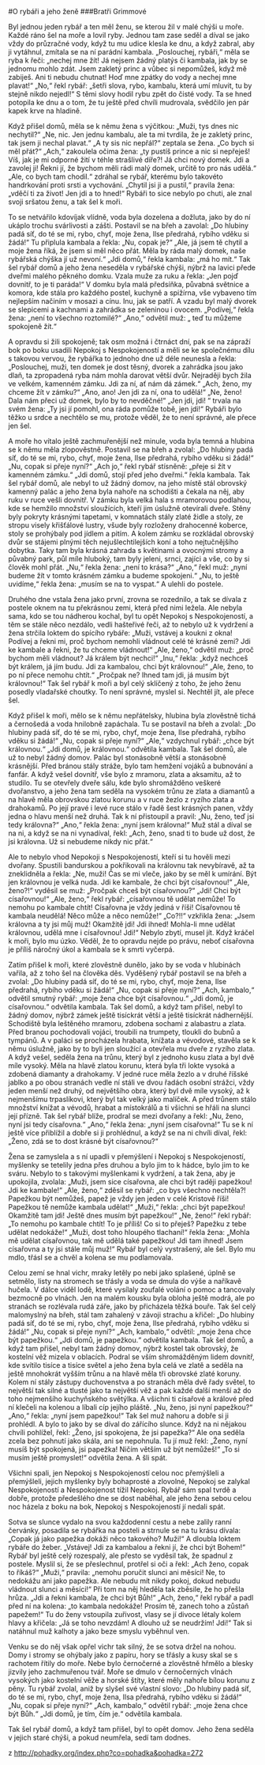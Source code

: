 #O rybáři a jeho ženě
###Bratři Grimmové

Byl jednou jeden rybář a ten měl ženu, se kterou žil v malé chýši u moře. Každé ráno šel na moře a lovil ryby. Jednou tam zase seděl a díval se jako vždy do průzračné vody, když tu mu udice klesla ke dnu, a když zabral, aby ji vytáhnul, zmítala se na ní parádní kambala. „Poslouchej, rybáři,“ měla se ryba k řeči: „nechej mne žít! Já nejsem žádný platýs či kambala, jak by se jednomu mohlo zdát. Jsem zakletý princ a vůbec si nepomůžeš, když mě zabiješ. Ani ti nebudu chutnat! Hoď mne zpátky do vody a nechej mne plavat!“ „No,“ řekl rybář: „šetři slova, rybo, kambalu, která umí mluvit, tu by stejně nikdo nejedl!“ S těmi slovy hodil rybu zpět do čisté vody. Ta se hned potopila ke dnu a o tom, že tu ještě před chvíli mudrovala, svědčilo jen pár kapek krve na hladině.

Když přišel domů, měla se k němu žena s výčitkou: „Muži, tys dnes nic nechytil?“ „Ne, nic. Jen jednu kambalu, ale ta mi tvrdila, že je zakletý princ, tak jsem ji nechal plavat.“ „A ty sis nic nepřál?“ zeptala se žena. „Co bych si měl přát?“ „Ach,“ zakoulela očima žena: „ty pustíš prince a nic si nepřeješ! Víš, jak je mi odporné žití v téhle strašlivé díře?! Já chci nový domek. Jdi a zavolej ji! Řekni jí, že bychom měli rádi malý domek, určitě to pro nás udělá.“ „Ale, co bych tam chodil.“ zdráhal se rybář, kterému bylo takovéto handrkování proti srsti a vychování. „Chytil jsi ji a pustil,“ pravila žena: „vděčí ti za život! Jen jdi a to hned!“ Rybáři to sice nebylo po chuti, ale znal svoji sršatou ženu, a tak šel k moři.

To se netvářilo kdovíjak vlídně, voda byla dozelena a dožluta, jako by do ní ukáplo trochu svárlivosti a zášti. Postavil se na břeh a zavolal: „Do hlubiny padá síť, do té se mi, rybo, chyť, moje žena, Ilse předrahá, rybího vděku si žádá!“ Tu připlula kambala a řekla: „Nu, copak je?“ „Ale, já jsem tě chytil a moje žena říká, že jsem si měl něco přát. Měla by ráda malý domek, naše rybářská chýška jí už nevoní.“ „Jdi domů,“ řekla kambala: „má ho mít.“ Tak šel rybář domů a jeho žena neseděla v rybářské chýši, nýbrž na lavici přede dveřmi malého pěkného domku. Vzala muže za ruku a řekla: „Jen pojď dovnitř, to je ti paráda!“ V domku byla malá předsíňka, půvabná světnice a komora, kde stála pro každého postel, kuchyně a spižírna, vše vybaveno tím nejlepším načiním v mosazi a cínu. Inu, jak se patří. A vzadu byl malý dvorek se slepicemi a kachnami a zahrádka se zeleninou i ovocem. „Podívej,“ řekla žena: „není to všechno roztomilé?“ „Ano,“ odvětil muž: „ teď tu můžeme spokojeně žít.“

A opravdu si žili spokojeně; tak osm možná i čtrnáct dní, pak se na zápraží bok po boku usadili Nepokoj s Nespokojeností a měli se ke společnému dílu s takovou vervou, že rybářka to jednoho dne už déle neunesla a řekla: „Poslouchej, muži, ten domek je dost těsný, dvorek a zahrádka jsou jako dlaň, ta zpropadená ryba nám mohla darovat větší dvůr. Nejraději bych žila ve velkém, kamenném zámku. Jdi za ní, ať nám dá zámek.“ „Ach, ženo, my chceme žít v zámku?“ „Ano, ano! Jen jdi za ní, ona to udělá!“ „Ne, ženo! Dala nám přeci už domek, bylo by to nevděčné!“ „Jen jdi, jdi! “ trvala na svém žena: „Ty jsi jí pomohl, ona ráda pomůže tobě, jen jdi!“ Rybáři bylo těžko u srdce a nechtělo se mu, protože věděl, že to není správné, ale přece jen šel.

A moře ho vítalo ještě zachmuřenější než minule, voda byla temná a hlubina se k němu měla zlopověstně. Postavil se na břeh a zvolal: „Do hlubiny padá síť, do té se mi, rybo, chyť, moje žena, Ilse předrahá, rybího vděku si žádá!“ „Nu, copak si přeje nyní?“ „Ach jo,“ řekl rybář stísněně: „přeje si žít v kamenném zámku.“ „Jdi domů, stojí před jeho dveřmi.“ řekla kambala. Tak šel rybář domů, ale nebyl to už žádný domov, na jeho místě stál obrovský kamenný palác a jeho žena byla nahoře na schodišti a čekala na něj, aby ruku v ruce vešli dovnitř. V zámku byla velká hala s mramorovou podlahou, kde se hemžilo množství sloužících, kteří jim úslužně otevírali dveře. Stěny byly pokryty krásnými tapetami, v komnatách stály zlaté židle a stoly, ze stropu visely křišťálové lustry, všude byly rozloženy drahocenné koberce, stoly se prohýbaly pod jídlem a pitím. A kolem zámku se rozkládal obrovský dvůr se stájemi plnými těch nejušlechtilejších koní a toho nejtučnějšího dobytka. Taky tam byla krásná zahrada s květinami a ovocnými stromy a půvabný park, půl míle hluboký, tam byly jeleni, srnci, zajíci a vše, co by si člověk mohl přát. „Nu,“ řekla žena: „není to krása?“ „Ano,“ řekl muž: „nyní budeme žít v tomto krásném zámku a budeme spokojeni.“ „Nu, to ještě uvidíme,“ řekla žena: „musím se na to vyspat.“ A ulehli do postele.

Druhého dne vstala žena jako první, zrovna se rozednilo, a tak se dívala z postele oknem na tu překrásnou zemi, která před nimi ležela. Ale nebyla sama, kdo se tou nádherou kochal, byl tu opět Nepokoj s Nespokojeností, a těm se stále něco nezdálo, vedli hašteřivé řeči, až to nebylo už k vydržení a žena strčila loktem do spícího rybáře: „Muži, vstávej a koukni z okna! Podívej a řekni mi, proč bychom nemohli vládnout celé té krásné zemi? Jdi ke kambale a řekni, že tu chceme vládnout!“ „Ale, ženo,“ odvětil muž: „proč bychom měli vládnout? Já králem být nechci!“ „Inu,“ řekla: „když nechceš být králem, já jím budu. Jdi za kambalou, chci být královnou!“ „Ale, ženo, to po ní přece nemohu chtít.“ „Pročpak ne? Ihned tam jdi, já musím být královnou!“ Tak šel rybář k moři a byl celý sklíčený z toho, že jeho ženu posedly vladařské choutky. To není správné, myslel si. Nechtěl jít, ale přece šel.

Když přišel k moři, mělo se k němu nepřátelsky, hlubina byla zlověstně tichá a černošedá a voda hnilobně zapáchala. Tu se postavil na břeh a zvolal: „Do hlubiny padá síť, do té se mi, rybo, chyť, moje žena, Ilse předrahá, rybího vděku si žádá!“ „Nu, copak si přeje nyní?“ „Ale,“ vzdychnul rybář: „chce být královnou.“ „Jdi domů, je královnou.“ odvětila kambala. Tak šel domů, ale už to nebyl žádný domov. Palác byl stonásobně větší a stonásobně krásnější. Před bránou stály stráže, bylo tam hemžení vojáků a bubnování a fanfár. A když vešel dovnitř, vše bylo z mramoru, zlata a aksamitu, až to studilo. Tu se otevřely dveře sálu, kde bylo shromážděno veškeré dvořanstvo, a jeho žena tam seděla na vysokém trůnu ze zlata a diamantů a na hlavě měla obrovskou zlatou korunu a v ruce žezlo z ryzího zlata a drahokamů. Po její pravé i levé ruce stálo v řadě šest krásných panen, vždy jedna o hlavu menší než druhá. Tak k ní přistoupil a pravil: „Nu, ženo, teď jsi tedy královna?“ „Ano,“ řekla žena: „nyní jsem královna!“ Muž stál a díval se na ni, a když se na ni vynadíval, řekl: „Ach, ženo, snad ti to bude už dost, že jsi královna. Už si nebudeme nikdy nic přát.“

Ale to nebylo vhod Nepokoji s Nespokojeností, kteří si tu hověli mezi dvořany. Spustili bandurskou a pokřikovali na královnu tak nevybíravě, až ta zneklidněla a řekla: „Ne, muži! Čas se mi vleče, jako by se měl k umírání. Být jen královnou je velká nuda. Jdi ke kambale, že chci být císařovnou!“ „Ale, ženo?!“ vyděsil se muž: „Pročpak chceš být císařovnou?“ „Jdi! Chci být císařovnou!“ „Ale, ženo,“ řekl rybář: „císařovnou tě udělat nemůže! To nemohu po kambale chtít! Císařovna je vždy jediná v říši! Císařovnou tě kambala neudělá! Něco může a něco nemůže!“ „Co?!!“ vzkřikla žena: „Jsem královna a ty jsi můj muž! Okamžitě jdi! Jdi ihned! Mohla-li mne udělat královnou, udělá mne i císařovnou! Jdi!“ Nebylo zbytí, musel jít. Když kráčel k moři, bylo mu úzko. Věděl, že to opravdu nejde po právu, neboť císařovna je příliš náročný úkol a kambala se k smrti vyčerpá.

Zatím přišel k moři, které zlověstně dunělo, jako by se voda v hlubinách vařila, až z toho šel na člověka děs. Vyděšený rybář postavil se na břeh a zvolal: „Do hlubiny padá síť, do té se mi, rybo, chyť, moje žena, Ilse předrahá, rybího vděku si žádá!“ „Nu, copak si přeje nyní?“ „Ach, kambalo,“ odvětil smutný rybář: „moje žena chce být císařovnou.“ „Jdi domů, je císařovnou.“ odvětila kambala. Tak šel domů, a když tam přišel, nebyl to žádný domov, nýbrž zámek ještě tisíckrát větší a ještě tisíckrát nádhernější. Schodiště byla leštěného mramoru, zdobena sochami z alabastru a zlata. Před branou pochodovali vojáci, troubili na trumpety, tloukli do bubnů a tympánů. A v paláci se procházela hrabata, knížata a vévodové, stavěla se k němu úslužně, jako by to byli jen sloužící a otevřela mu dveře z ryzího zlata. A když vešel, seděla žena na trůnu, který byl z jednoho kusu zlata a byl dvě míle vysoký. Měla na hlavě zlatou korunu, která byla tři lokte vysoká a zdobená diamanty a drahokamy. V jedné ruce měla žezlo a v druhé říšské jablko a po obou stranách vedle ní stáli ve dvou řadách osobní strážci, vždy jeden menší než druhý, od největšího obra, který byl dvě míle vysoký, až k nejmenšímu trpaslíkovi, který byl tak velký jako malíček. A před trůnem stálo množství knížat a vévodů, hrabat a místokrálů a ti všichni se hřáli na slunci její přízně. Tak šel rybář blíže, prodral se mezi dvořany a řekl: „Nu, ženo, nyní jsi tedy císařovna.“ „Ano,“ řekla žena: „nyní jsem císařovna!“ Tu se k ní ještě více přiblížil a dobře si ji prohlédnul, a když se na ni chvíli díval, řekl: „Ženo, zdá se to dost krásné být císařovnou?“

Žena se zamyslela a s ní upadli v přemýšlení i Nepokoj s Nespokojeností, myšlenky se tetelily jedna přes druhou a bylo jim to k hádce, bylo jim to ke sváru. Nebylo to s takovými myšlenkami k vydržení, a tak žena, aby je upokojila, zvolala: „Muži, jsem sice císařovna, ale chci být raději papežkou! Jdi ke kambale!“ „Ale, ženo,“ zděsil se rybář: „co bys všechno nechtěla?! Papežkou být nemůžeš, papež je vždy jen jeden v celé Kristově říši! Papežkou tě nemůže kambala udělat!“ „Muži,“ řekla: „chci být papežkou! Okamžitě tam jdi! Ještě dnes musím být papežkou!“ „Ne, ženo!“ řekl rybář: „To nemohu po kambale chtít! To je příliš! Co si to přeješ? Papežku z tebe udělat nedokáže!“ „Muži, dost toho hloupého tlachaní!“ řekla žena: „Mohla mě udělat císařovnou, tak mě udělá také papežkou! Jdi tam ihned! Jsem císařovna a ty jsi stále můj muž!“ Rybář byl celý vystrašený, ale šel. Bylo mu mdlo, třásl se a chvěl a kolena se mu podlamovala.

Celou zemí se hnal vichr, mraky letěly po nebi jako splašené, úplně se setmělo, listy na stromech se třásly a voda se dmula do výše a naříkavě hučela. V dálce viděl lodě, které vysílaly zoufalé volání o pomoc a tancovaly bezmocně po vlnách. Jen na malém kousku byla obloha ještě modrá, ale po stranách se rozlévala rudá záře, jako by přicházela těžká bouře. Tak šel celý malomyslný na břeh, stál tam zahalený v závoji strachu a křičel: „Do hlubiny padá síť, do té se mi, rybo, chyť, moje žena, Ilse předrahá, rybího vděku si žádá!“ „Nu, copak si přeje nyní?“ „Ach, kambalo,“ odvětil: „moje žena chce být papežkou.“ „Jdi domů, je papežkou.“ odvětila kambala. Tak šel domů, a když tam přišel, nebyl tam žádný domov, nýbrž kostel tak obrovský, že kostelní věž mizela v oblacích. Podral se vším shromážděným lidem dovnitř, kde svítilo tisíce a tisíce světel a jeho žena byla celá ve zlatě a seděla na ještě mnohokrát vyšším trůnu a na hlavě měla tři obrovské zlaté koruny. Kolem ní stály zástupy duchovenstva a po stranách měla dvě řady světel, to největší tak silné a tlusté jako ta největší věž a pak každé další menší až do toho nejmenšího kuchyňského světýlka. A všichni ti císařové a králové před ní klečeli na kolenou a líbali cíp jejího pláště. „Nu, ženo, jsi nyní papežkou?“ „Ano,“ řekla: „nyní jsem papežkou!“ Tak šel muž nahoru a dobře si ji prohlédl. A bylo to jako by se díval do zářícího slunce. Když na ni nějakou chvíli pohlížel, řekl: „Ženo, jsi spokojena, že jsi papežka?“ Ale ona seděla zcela bez pohnutí jako skála, ani se nepohnula. Tu jí muž řekl: „Ženo, nyní musíš být spokojená, jsi papežka! Ničím větším už být nemůžeš!“ „To si musím ještě promyslet!“ odvětila žena. A šli spát.

Všichni spali, jen Nepokoj s Nespokojeností celou noc přemýšleli a přemýšleli, jejich myšlenky byly bohaprosté a zlovolné, Nepokoj se zalykal Nespokojeností a Nespokojenost tížil Nepokoj. Rybář sám spal tvrdě a dobře, protože předešlého dne se dost naběhal, ale jeho žena sebou celou noc házela z boku na bok, Nepokoj s Nespokojeností jí nedali spát.

Sotva se slunce vydalo na svou každodenní cestu a nebe zalily ranní červánky, posadila se rybářka na posteli a strnule se na tu krásu dívala: „Copak já jako papežka dokáži něco takového? Muži!“ A dloubla loktem rybáře do žeber. „Vstávej! Jdi za kambalou a řekni jí, že chci být Bohem!“ Rybář byl ještě celý rozespalý, ale přesto se vyděsil tak, že spadnul z postele. Myslil si, že se přeslechnul, protřel si oči a řekl: „Ach ženo, copak to říkáš?“ „Muži,“ pravila: „nemohu poručit slunci ani měsíci! Ne, to nedokážu ani jako papežka. Ale nebudu mít nikdy pokoj, dokud nebudu vládnout slunci a měsíci!“ Při tom na něj hleděla tak zběsile, že ho přešla hrůza. „Jdi a řekni kambala, že chci být Bůh!“ „Ach, ženo,“ řekl rybář a padl před ní na kolena: „to kambala nedokáže! Prosím tě, zanech toho a zůstaň papežem!“ Tu do ženy vstoupila zuřivost, vlasy se jí divoce létaly kolem hlavy a křičela: „Já se toho nevzdám! A dlouho už se neudržím! Jdi!“ Tak si natáhnul muž kalhoty a jako beze smyslu vyběhnul ven.

Venku se do něj však opřel vichr tak silný, že se sotva držel na nohou. Domy i stromy se ohýbaly jako z papíru, hory se třásly a kusy skal se s rachotem řítily do moře. Nebe bylo černočerné a zlověstně hřmělo a blesky jizvily jeho zachmuřenou tvář. Moře se dmulo v černočerných vlnách vysokých jako kostelní věže a horské štíty, které měly nahoře bílou korunu z pěny. Tu rybář zvolal, aniž by slyšel své vlastní slovo: „Do hlubiny padá síť, do té se mi, rybo, chyť, moje žena, Ilsa předrahá, rybího vděku si žádá!“ „Nu, copak si přeje nyní?“ „Ach, kambalo,“ odvětil rybář: „moje žena chce být Bůh.“ „Jdi domů, je tím, čím je.“ odvětila kambala.

Tak šel rybář domů, a když tam přišel, byl to opět domov. Jeho žena seděla v jejich staré chýši, a pokud neumřela, sedí tam dodnes.

z http://pohadky.org/index.php?co=pohadka&pohadka=272
